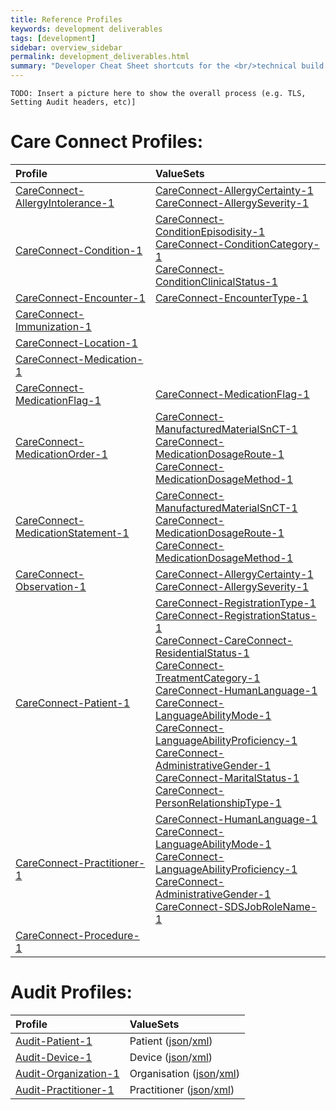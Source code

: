 ```yaml
---
title: Reference Profiles
keywords: development deliverables
tags: [development]
sidebar: overview_sidebar
permalink: development_deliverables.html
summary: "Developer Cheat Sheet shortcuts for the <br/>technical build of Care Connect API."
---
```


```
TODO: Insert a picture here to show the overall process (e.g. TLS, Setting Audit headers, etc)]
```

# Care Connect Profiles:

| Profile | ValueSets | 
| :--------- |:-------- |
| [CareConnect-AllergyIntolerance-1](StructureDefinitions/CareConnect-AllergyIntolerance-1.xml) | [CareConnect-AllergyCertainty-1](ValueSets/CareConnect-AllergyCertainty-1.xml) <br /> [CareConnect-AllergySeverity-1](ValueSets/CareConnect-AllergySeverity-1.xml) | 
| [CareConnect-Condition-1](StructureDefinitions/CareConnect-Condition-1.xml) | [CareConnect-ConditionEpisodisity-1](ValueSets/CareConnect-ConditionEpisodisity-1.xml) <br /> [CareConnect-ConditionCategory-1](ValueSets/CareConnect-ConditionCategory-1.xml) <br /> [CareConnect-ConditionClinicalStatus-1](ValueSets/CareConnect-ConditionClinicalStatus-1.xml) | 
| [CareConnect-Encounter-1](StructureDefinitions/CareConnect-Encounter-1.xml) | [CareConnect-EncounterType-1](ValueSets/CareConnect-EncounterType-1.xml) | 
| [CareConnect-Immunization-1](StructureDefinitions/CareConnect-Immunization-1.xml) | | 
| [CareConnect-Location-1](StructureDefinitions/CareConnect-Location-1.xml) | | 
| [CareConnect-Medication-1](StructureDefinitions/CareConnect-Medication-1.xml) | | 
| [CareConnect-MedicationFlag-1](StructureDefinitions/CareConnect-MedicationFlag-1.xml) | [CareConnect-MedicationFlag-1](ValueSets/CareConnect-MedicationFlag-1) | 
| [CareConnect-MedicationOrder-1](StructureDefinitions/CareConnect-MedicationOrder-1.xml) | [CareConnect-ManufacturedMaterialSnCT-1](ValueSets/CareConnect-ManufacturedMaterialSnCT-1.xml) <br /> [CareConnect-MedicationDosageRoute-1](ValueSets/CareConnect-MedicationDosageRoute-1.xml) <br /> [CareConnect-MedicationDosageMethod-1](ValueSets/CareConnect-MedicationDosageMethod-1.xml) | 
| [CareConnect-MedicationStatement-1](StructureDefinitions/CareConnect-MedicationStatement-1.xml) | [CareConnect-ManufacturedMaterialSnCT-1](ValueSets/CareConnect-ManufacturedMaterialSnCT-1.xml) <br /> [CareConnect-MedicationDosageRoute-1](ValueSets/CareConnect-MedicationDosageRoute-1.xml) <br /> [CareConnect-MedicationDosageMethod-1](ValueSets/CareConnect-MedicationDosageMethod-1.xml)  | 
| [CareConnect-Observation-1](StructureDefinitions/CareConnect-Observation-1.xml) | [CareConnect-AllergyCertainty-1](ValueSets/CareConnect-AllergyCertainty-1.xml) <br /> [CareConnect-AllergySeverity-1](ValueSets/CareConnect-AllergySeverity-1.xml) | 
| [CareConnect-Patient-1](StructureDefinitions/CareConnect-Patient-1.xml) | [CareConnect-RegistrationType-1](ValueSets/CareConnect-RegistrationType-1.xml) <br /> [CareConnect-RegistrationStatus-1](ValueSets/CareConnect-RegistrationStatus-1.xml) <br /> [CareConnect-CareConnect-ResidentialStatus-1](ValueSets/CareConnect-ResidentialStatus-1.xml) <br /> [CareConnect-TreatmentCategory-1](ValueSets/CareConnect-TreatmentCategory-1.xml) <br /> [CareConnect-HumanLanguage-1](ValueSets/CareConnect-HumanLanguage-1.xml) <br /> [CareConnect-LanguageAbilityMode-1](ValueSets/CareConnect-LanguageAbilityMode-1.xml) <br /> [CareConnect-LanguageAbilityProficiency-1](ValueSets/CareConnect-LanguageAbilityProficiency-1.xml) <br /> [CareConnect-AdministrativeGender-1](ValueSets/CareConnect-AdministrativeGender-1.xml) <br /> [CareConnect-MaritalStatus-1](ValueSets/CareConnect-MaritalStatus-1.xml) <br />[CareConnect-PersonRelationshipType-1](ValueSets/CareConnect-PersonRelationshipType-1.xml) <br /> | 
| [CareConnect-Practitioner-1](StructureDefinitions/CareConnect-Practitioner-1.xml) | [CareConnect-HumanLanguage-1](ValueSets/CareConnect-HumanLanguage-1.xml) <br /> [CareConnect-LanguageAbilityMode-1](ValueSets/CareConnect-LanguageAbilityMode-1.xml) <br /> [CareConnect-LanguageAbilityProficiency-1](ValueSets/CareConnect-LanguageAbilityProficiency-1.xml) <br /> [CareConnect-AdministrativeGender-1](ValueSets/CareConnect-AdministrativeGender-1.xml) <br /> [CareConnect-SDSJobRoleName-1](ValueSets/CareConnect-SDSJobRoleName-1.xml) | 
| [CareConnect-Procedure-1](StructureDefinitions/CareConnect-Procedure-1.xml) | | 


# Audit Profiles:

| Profile | ValueSets |
| :--------- |:------- |
| [Audit-Patient-1](http://fhir-test.nhs.uk/StructureDefinition/Audit-Patient-1) | Patient ([json](Audit/Examples/Patient.json)/[xml](Audit/Examples/Patient.xml)) |  | 
| [Audit-Device-1](http://fhir-test.nhs.uk/StructureDefinition/Audit-Device-1) | Device ([json](Audit/Examples/Device.json)/[xml](Audit/Examples/Device.xml)) | [device-type-codes-snct-1](http://fhir-test.nhs.uk/ValueSet/device-type-codes-snct-1) | |
| [Audit-Organization-1](http://fhir-test.nhs.uk/StructureDefinition/Audit-Organization-1) | Organisation ([json](Audit/Examples/Organization.json)/[xml](Audit/Examples/Organization.xml)) | | |
| [Audit-Practitioner-1](http://fhir-test.nhs.uk/StructureDefinition/Audit-Practitioner-1) | Practitioner ([json](Audit/Examples/Practitioner.json)/[xml](Audit/Examples/Practitioner.xml)) | | |

